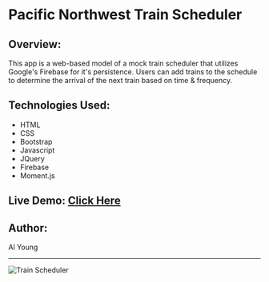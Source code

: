# Pacific Northwest Train Scheduler

## Overview:

This app is a web-based model of a mock train scheduler that utilizes Google's Firebase for it's persistence.  Users can add trains to the schedule to determine the arrival of the next train based on time & frequency.  

## Technologies Used:

- HTML
- CSS
- Bootstrap
- Javascript
- JQuery
- Firebase
- Moment.js

## Live Demo: [Click Here](https://packleader206.github.io/Train-Scheduler/)

## Author:

Al Young
<hr>

<img src="https://packleader206.github.io/Train-Scheduler/assets/images/trainSchedulerScreenshot.png" alt="Train Scheduler">
